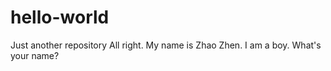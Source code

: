# hello-world
Just another repository
All right. My name is Zhao Zhen. I am a boy. What's your name?
